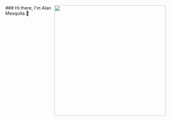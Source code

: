<img align="right" src="https://raw.githubusercontent.com/alan209/alan209/master/banner.jpg" width="350"/>
### Hi there, I'm Alan Mesquita 👋
<!--
**alan209/alan209** is a ✨ _special_ ✨ repository because its `README.md` (this file) appears on your GitHub profile.

Here are some ideas to get you started:

- 🔭 I’m currently working on ...
- 🌱 I’m currently learning ...
- 👯 I’m looking to collaborate on ...
- 🤔 I’m looking for help with ...
- 💬 Ask me about ...
- 📫 How to reach me: ...
- 😄 Pronouns: ...
- ⚡ Fun fact: ...
-->
### Hey! Welcome to my profile! How is it going? 👋🥰

- 🚀 
- 💻 Studying Front End Development
- ✨ Learning is continuous and there will always be a next level
</br>
<a href="https://github-readme-stats.vercel.app/api?username=alan209&show_icons=true&count_private=true">
  <img align="left" style="width: 60%" src="https://github-readme-stats.vercel.app/api?username=alan209&show_icons=true&count_private=true" />
</a>
<a href="https://github-readme-stats.vercel.app/api/top-langs/?username=alan209&count_private=true&hide=pascal,css">
  <img align="left" style="width: 40%" src="https://github-readme-stats.vercel.app/api/top-langs/?username=alan209&count_private=true&hide=pascal,css" />
</a>
</br>
